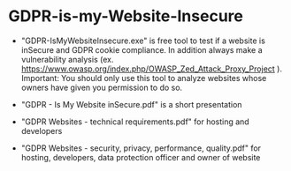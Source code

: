 # GDPR-is-my-Website-Insecure


- "GDPR-IsMyWebsiteInsecure.exe" is free tool to test if a website is inSecure and GDPR cookie compliance. In addition always make a vulnerability analysis (ex. https://www.owasp.org/index.php/OWASP_Zed_Attack_Proxy_Project ).
Important: You should only use this tool to analyze websites whose owners have given you permission to do so.

- "GDPR - Is My Website inSecure.pdf" is a short presentation

- "GDPR Websites - technical requirements.pdf" for hosting and developers

- "GDPR Websites - security, privacy, performance, quality.pdf" for hosting, developers, data protection officer and owner of website

